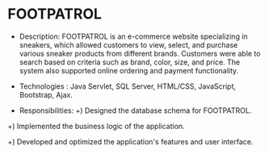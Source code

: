 # FOOTPATROL
- Description: FOOTPATROL is an e-commerce website specializing in sneakers, which allowed customers to view, select, and purchase various sneaker products from different brands. Customers were able to search based on criteria such as brand, color, size, and price. The system also supported online ordering and payment functionality.

- Technologies : Java Servlet, SQL Server, HTML/CSS, JavaScript, Bootstrap, Ajax.

- Responsibilities: 
+) Designed the database schema for FOOTPATROL.
  
+) Implemented the business logic of the application.

+) Developed and optimized the application's features and user interface.
